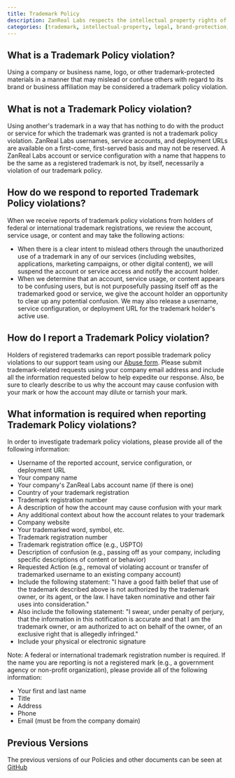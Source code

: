 ```yaml
---
title: Trademark Policy
description: ZanReal Labs respects the intellectual property rights of others and expects its users and clients to do the same across all our services including software development, marketing, remote IT support, SEO, and UI/UX design services.
categories: [trademark, intellectual-property, legal, brand-protection, content-moderation, compliance]
---
```


## What is a Trademark Policy violation?

Using a company or business name, logo, or other trademark-protected materials in a manner that may mislead or confuse others with regard to its brand or business affiliation may be considered a trademark policy violation.

## What is not a Trademark Policy violation?

Using another's trademark in a way that has nothing to do with the product or service for which the trademark was granted is not a trademark policy violation. ZanReal Labs usernames, service accounts, and deployment URLs are available on a first-come, first-served basis and may not be reserved. A ZanReal Labs account or service configuration with a name that happens to be the same as a registered trademark is not, by itself, necessarily a violation of our trademark policy.

## How do we respond to reported Trademark Policy violations?

When we receive reports of trademark policy violations from holders of federal or international trademark registrations, we review the account, service usage, or content and may take the following actions:

- When there is a clear intent to mislead others through the unauthorized use of a trademark in any of our services (including websites, applications, marketing campaigns, or other digital content), we will suspend the account or service access and notify the account holder.
- When we determine that an account, service usage, or content appears to be confusing users, but is not purposefully passing itself off as the trademarked good or service, we give the account holder an opportunity to clear up any potential confusion. We may also release a username, service configuration, or deployment URL for the trademark holder's active use.

## How do I report a Trademark Policy violation?

Holders of registered trademarks can report possible trademark policy violations to our support team using our [Abuse form](/abuse?abuseType=trademark). Please submit trademark-related requests using your company email address and include all the information requested below to help expedite our response. Also, be sure to clearly describe to us why the account may cause confusion with your mark or how the account may dilute or tarnish your mark.

## What information is required when reporting Trademark Policy violations?

In order to investigate trademark policy violations, please provide all of the following information:

- Username of the reported account, service configuration, or deployment URL
- Your company name
- Your company's ZanReal Labs account name (if there is one)
- Country of your trademark registration
- Trademark registration number
- A description of how the account may cause confusion with your mark
- Any additional context about how the account relates to your trademark
- Company website
- Your trademarked word, symbol, etc.
- Trademark registration number
- Trademark registration office (e.g., USPTO)
- Description of confusion (e.g., passing off as your company, including specific descriptions of content or behavior)
- Requested Action (e.g., removal of violating account or transfer of trademarked username to an existing company account)
- Include the following statement: "I have a good faith belief that use of the trademark described above is not authorized by the trademark owner, or its agent, or the law. I have taken nominative and other fair uses into consideration."
- Also include the following statement: "I swear, under penalty of perjury, that the information in this notification is accurate and that I am the trademark owner, or am authorized to act on behalf of the owner, of an exclusive right that is allegedly infringed."
- Include your physical or electronic signature

Note: A federal or international trademark registration number is required. If the name you are reporting is not a registered mark (e.g., a government agency or non-profit organization), please provide all of the following information:

- Your first and last name
- Title
- Address
- Phone
- Email (must be from the company domain)

## Previous Versions

The previous versions of our Policies and other documents can be seen at [GitHub](https://github.com/zanreal-labs/legal)
